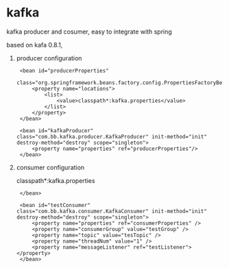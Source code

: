 # kafka
kafka producer and cosumer, easy to integrate with spring

based on kafa 0.8.1, 

1. producer configuration

		<bean id="producerProperties"
			class="org.springframework.beans.factory.config.PropertiesFactoryBean">
			<property name="locations">
				<list>
		            <value>classpath*:kafka.properties</value>
				</list>
			</property>
		</bean>
		
		<bean id="kafkaProducer" class="com.bb.kafka.producer.KafkaProducer" init-method="init" destroy-method="destroy" scope="singleton">
			<property name="properties" ref="producerProperties"/>
		</bean>

2. consumer configuration

    <bean id="consumerProperties"
			class="org.springframework.beans.factory.config.PropertiesFactoryBean">
			<property name="locations">
		        <list>
		            <value>classpath*:kafka.properties</value>
		        </list>
			</property>
		</bean>		
		
    <bean id="testListener" class="com.bb.kafka.test.TestListener" scope="singleton">

		</bean>		
		
		<bean id="testConsumer" class="com.bb.kafka.consumer.KafkaConsumer" init-method="init" destroy-method="destroy" scope="singleton">
			<property name="properties" ref="consumerProperties" />
			<property name="consumerGroup" value="testGroup" />
			<property name="topic" value="tesTopic" />
		    <property name="threadNum" value="1" />
			<property name="messageListener" ref="testListener"></property>
		</bean>
